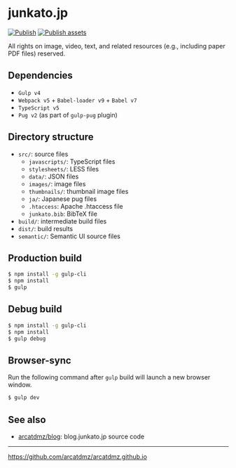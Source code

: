 # junkato.jp

[![Publish](https://github.com/arcatdmz/arcatdmz.github.io/actions/workflows/deploy.yml/badge.svg?branch=main)](https://github.com/arcatdmz/arcatdmz.github.io/actions/workflows/deploy.yml)
[![Publish assets](https://github.com/arcatdmz/arcatdmz.github.io/actions/workflows/publish-assets.yml/badge.svg?branch=main)](https://github.com/arcatdmz/arcatdmz.github.io/actions/workflows/publish-assets.yml)

All rights on image, video, text, and related resources (e.g., including paper PDF files) reserved.

## Dependencies

- `Gulp v4`
- `Webpack v5` + `Babel-loader v9` + `Babel v7`
- `TypeScript v5`
- `Pug v2` (as part of `gulp-pug` plugin)

## Directory structure

- `src/`: source files
  - `javascripts/`: TypeScript files
  - `stylesheets/`: LESS files
  - `data/`: JSON files
  - `images/`: image files
  - `thumbnails/`: thumbnail image files
  - `ja/`: Japanese pug files
  - `.htaccess`: Apache .htaccess file
  - `junkato.bib`: BibTeX file
- `build/`: intermediate build files
- `dist/`: build results
- `semantic/`: Semantic UI source files

## Production build

```sh
$ npm install -g gulp-cli
$ npm install
$ gulp
```

## Debug build

```sh
$ npm install -g gulp-cli
$ npm install
$ gulp debug
```

## Browser-sync

Run the following command after `gulp` build will launch a new browser window.

```sh
$ gulp dev
```

## See also

- [arcatdmz/blog](https://github.com/arcatdmz/blog): blog.junkato.jp source code

---

https://github.com/arcatdmz/arcatdmz.github.io
